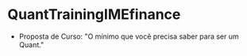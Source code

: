 # QuantTrainingIMEfinance

- Proposta de Curso: "O mínimo que você precisa saber para ser um Quant."
